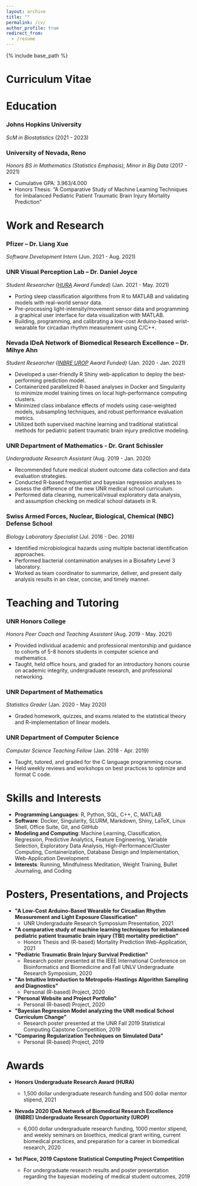 ```yaml
---
layout: archive
title: ""
permalink: /cv/
author_profile: true
redirect_from:
  - /resume
---
```


{% include base_path %}

# Curriculum Vitae

Education
======
### Johns Hopkins University
_ScM in Biostatistics_ (2021 - 2023)

### University of Nevada, Reno
_Honors BS in Mathematics (Statistics Emphasis), Minor in Big Data_ (2017 - 2021)
* Cumulative GPA: 3.963/4.000
* Honors Thesis: “A Comparative Study of Machine Learning Techniques for Imbalanced Pediatric Patient Traumatic Brain Injury Mortality Prediction”


Work and Research
======
### Pfizer – Dr. Liang Xue
_Software Development Intern_ (Jun. 2021 - Aug. 2021)

### UNR Visual Perception Lab – Dr. Daniel Joyce
_Student Researcher ([HURA](https://www.unr.edu/undergradresearch/opportunities/hura) Award Funded)_ (Jan. 2021 - May. 2021) 
* Porting sleep classification algorithms from R to MATLAB and validating models with real-world sensor data.
* Pre-processing light-intensity/movement sensor data and programming a graphical user interface for data visualization with MATLAB.
* Building, programming, and calibrating a low-cost Arduino-based wrist-wearable for circadian rhythm measurement using C/C++.

### Nevada IDeA Network of Biomedical Research Excellence – Dr. Mihye Ahn
_Student Researcher ([INBRE UROP](https://med.unr.edu/inbre/programs-and-projects/student-training-programs/undergraduate-program) Award Funded)_ (Jan. 2020 - Jan. 2021)
* Developed a user-friendly R Shiny web-application to deploy the best-performing prediction model.
* Containerized parallelized R-based analyses in Docker and Singularity to minimize model training times on local high-performance computing clusters.
* Minimized class imbalance effects of models using case-weighted models, subsampling techniques, and robust performance evaluation metrics.
* Utilized both supervised machine learning and traditional statistical methods for pediatric patient traumatic brain injury predictive modeling.

### UNR Department of Mathematics - Dr. Grant Schissler
_Undergraduate Research Assistant_ (Aug. 2019 - Jan. 2020)
* Recommended future medical student outcome data collection and data evaluation strategies.
* Conducted R-based frequentist and bayesian regression analyses to assess the difference of the new UNR medical school curriculum.
* Performed data cleaning, numerical/visual exploratory data analysis, and assumption checking on medical school datasets in R.

### Swiss Armed Forces, Nuclear, Biological, Chemical (NBC) Defense School
_Biology Laboratory Specialist_ (Jul. 2016 - Dec. 2016)
* Identified microbiological hazards using multiple bacterial identification approaches.
* Performed bacterial contamination analyses in a Biosafety Level 3 laboratory.
* Worked as team coordinator to summarize, deliver, and present daily analysis results in an clear, concise, and timely manner. 
  
  
Teaching and Tutoring
======

### UNR Honors College
_Honors Peer Coach and Teaching Assistant_ (Aug. 2019 - May. 2021)
* Provided individual academic and professional mentorship and guidance to cohorts of 5-8 honors students in computer science and mathematics.
* Taught, held office hours, and graded for an introductory honors course on academic integrity, undergraduate research, and professional networking.
  
### UNR Department of Mathematics
_Statistics Grader_ (Jan. 2020 - May 2020)
- Graded homework, quizzes, and exams related to the statistical theory and R-implementation of linear models.  

### UNR Department of Computer Science
_Computer Science Teaching Fellow_ (Jan. 2018 - Apr. 2019)
- Taught, tutored, and graded for the C language programming course.
- Held weekly reviews and workshops on best practices to optimize and format C code.

Skills and Interests
======
* __Programming Languages__: R, Python, SQL, C++, C, MATLAB
* __Software__: Docker, Singularity, SLURM, Markdown, Shiny, LaTeX, Linux Shell, Office Suite, Git, and GitHub
* __Modeling and Computing__: Machine Learning, Classification, Regression, Predictive Analytics, Feature Engineering, Variable Selection, Exploratory Data Analysis, High-Performance/Cluster Computing, Containerization, Database Design and Implementation, Web-Application Development
* __Interests__: Running, Mindfulness Meditation, Weight Training, Bullet Journaling, and Coding


Posters, Presentations, and Projects
======
* __"A Low-Cost Arduino-Based Wearable for Circadian Rhythm Measurement and Light Exposure Classification"__
  * UNR Undergraduate Research Symposium Presentation, 2021
* __"A comparative study of machine learning techniques for imbalanced pediatric patient traumatic brain injury (TBI) mortality prediction"__
  * Honors Thesis and \(R-based\) Mortality Prediction Web-Application, 2021
* __"Pediatric Traumatic Brain Injury Survival Prediction"__
  * Research poster presented at the IEEE International Conference on Bioinformatics and Biomedicine and Fall UNLV Undergraduate Research Symposium, 2020
* __"An Intuitive Introduction to Metropolis-Hastings Algorithm Sampling and Diagnostics"__
  * Personal \(R-based\) Project, 2020
* __"Personal Website and Project Portfolio"__
  * Personal \(R-based\) Project, 2020
* __"Bayesian Regression Model analyzing the UNR medical School Curriculum Change"__
  * Research poster presented at the UNR Fall 2019 Statistical Computing Capstone Competition, 2019
* __"Comparing Regularization Techniques on Simulated Data"__
  * Personal (R-based) Project, 2019
  
Awards
======
* __Honors Undergraduate Research Award (HURA)__
  * 1,500 dollar undergraduate research funding and 500 dollar mentor stipend, 2021

* __Nevada 2020 IDeA Network of Biomedical Research Excellence (INBRE) Undergraduate Research Opportunity (UROP)__
  * 6,000 dollar undergraduate research funding, 1000 mentor stipend, and weekly seminars on bioethics, medical grant writing, current biomedical practices, and preparation for a career in biomedical research, 2020
  
* __1st Place, 2019 Capstone Statistical Computing Project Competition__
  * For undergraduate research results and poster presentation regarding the bayesian modeling of medical student outcomes, 2019